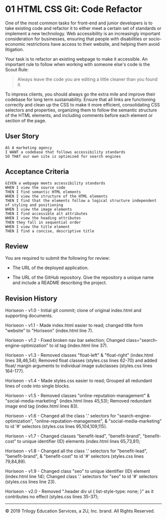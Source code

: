 # 01 HTML CSS Git: Code Refactor

One of the most common tasks for front-end and junior developers is to take existing code and refactor it to either meet a certain set of standards or implement a new technology. Web accessibility is an increasingly important consideration for businesses, ensuring that people with disabilities or socio-economic restrictions have access to their website, and helping them avoid litigation.

Your task is to refactor an existing webpage to make it accessible. An important rule to follow when working with someone else's code is the Scout Rule:

> Always leave the code you are editing a little cleaner than you found it.

To impress clients, you should always go the extra mile and improve their codebase for long term sustainability. Ensure that all links are functioning correctly and clean up the CSS to make it more efficient, consolidating CSS selectors and properties, organizing them to follow the semantic structure of the HTML elements, and including comments before each element or section of the page.

## User Story

```
AS A marketing agency
I WANT a codebase that follows accessibility standards
SO THAT our own site is optimized for search engines
```

## Acceptance Criteria

```
GIVEN a webpage meets accessibility standards
WHEN I view the source code
THEN I find semantic HTML elements
WHEN I view the structure of the HTML elements
THEN I find that the elements follow a logical structure independent of styling and positioning
WHEN I view the image elements
THEN I find accessible alt attributes
WHEN I view the heading attributes
THEN they fall in sequential order
WHEN I view the title element
THEN I find a concise, descriptive title
```

## Review

You are required to submit the following for review:

* The URL of the deployed application.

* The URL of the GitHub repository. Give the repository a unique name and include a README describing the project.

## Revision History

Horiseon - v1.0 - Initial git commit; clone of original index.html and supporting documents.

Horiseon - v1.1 - Made index.html easier to read; changed title form "website" to "Horiseon" (index.html line 7).

Horiseon - v1.2 - Fixed broken nav bar selection; Changed class="search-engine-optimization" to id tag (index.html line 37).

Horiseon - v1.3 - Removed classes "float-left" & "float-right" (index.html lines 38,46,54); Removed float classes (styles.css lines 62-70) and added float/ margin arguments to individual image subclasses (styles.css lines 164-177).

Horiseon - v1.4 - Made styles.css easier to read; Grouped all redundant lines of code into single blocks.

Horiseon - v1.5 - Removed classes "online-reputation-management" & "social-media-marketing" (index.html lines 45,53); Removed redundant image end tag (index.html lines 83). 

Horiseon - v1.6 - Changed all the class '.' selectors for "search-engine-optimization", "online-reputation-management", & "social-media-marketing" to id '#' selectors (styles.css lines 95,104,109,115).

Horiseon - v1.7 - Changed classes "benefit-lead", "benefit-brand", "benefit-cost" to unique identifier (ID) elements (index.html lines 65,73,81);

Horiseon - v1.8 - Changed all the class '.' selectors for "benefit-lead", "benefit-brand", & "benefit-cost" to id '#' selectors (styles.css lines 79,84,89).

Horiseon - v1.9 - Changed class "seo" to unique identifier (ID) element (index.html line 14); Changed class '.' selectors for "seo" to id '#' selectors (styles.css lines line 23).

Horiseon - v2.0 - Removed ".header div ul { list-style-type: none; }" as it contributes no effect (styles.css lines 35-37);

- - -
© 2019 Trilogy Education Services, a 2U, Inc. brand. All Rights Reserved.
